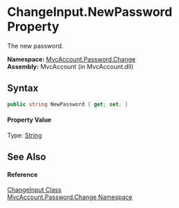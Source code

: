 ChangeInput.NewPassword Property
================================
The new password.

**Namespace:** [MvcAccount.Password.Change][1]  
**Assembly:** MvcAccount (in MvcAccount.dll)

Syntax
------

```csharp
public string NewPassword { get; set; }
```

#### Property Value
Type: [String][2]

See Also
--------

#### Reference
[ChangeInput Class][3]  
[MvcAccount.Password.Change Namespace][1]  

[1]: ../README.md
[2]: http://msdn.microsoft.com/en-us/library/s1wwdcbf
[3]: README.md